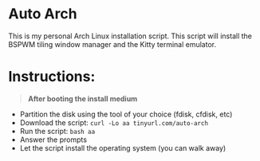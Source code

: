 # Auto Arch
This is my personal Arch Linux installation script. This script will install the BSPWM tiling window manager and the Kitty terminal emulator.

# Instructions:
> **After booting the install medium**
- Partition the disk using the tool of your choice (fdisk, cfdisk, etc)
- Download the script: `curl -Lo aa tinyurl.com/auto-arch`
- Run the script: `bash aa`
- Answer the prompts
- Let the script install the operating system (you can walk away)
